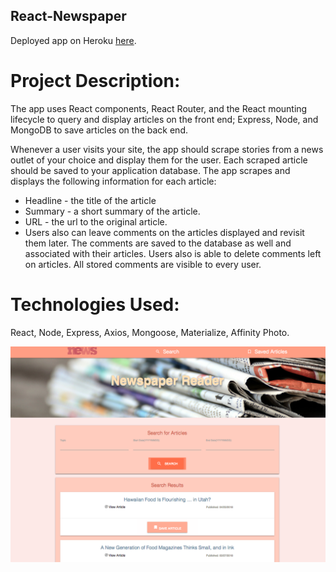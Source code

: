 
## React-Newspaper

Deployed app on Heroku [here](https://stark-wildwood-39947.herokuapp.com/).

# Project Description:

The app uses React components, React Router, and the React mounting lifecycle to query and display articles on the front end; Express, Node, and MongoDB to save articles on the back end.

Whenever a user visits your site, the app should scrape stories from a news outlet of your choice and display them for the user. Each scraped article should be saved to your application database. The app scrapes and displays the following information for each article:
* Headline - the title of the article
* Summary - a short summary of the article.
* URL - the url to the original article.
* Users also can leave comments on the articles displayed and revisit them later. The comments are saved to the database as well and associated with their articles. Users also is able to delete comments left on articles. All stored comments are visible to every user.

# Technologies Used: 

React, Node, Express, Axios, Mongoose, Materialize, Affinity Photo. 


![Screen Shot](/client/public/images/paper.png)